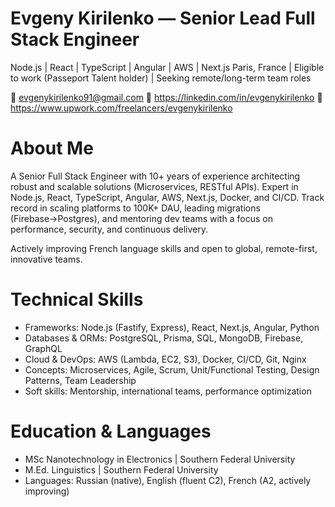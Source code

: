 # Evgeny Kirilenko — Senior Lead Full Stack Engineer

Node.js | React | TypeScript | Angular | AWS | Next.js
Paris, France | Eligible to work (Passeport Talent holder) | Seeking remote/long-term team roles

📧 evgenykirilenko91@gmail.com
🔗 https://linkedin.com/in/evgenykirilenko
🔗 https://www.upwork.com/freelancers/evgenykirilenko

# About Me
A Senior Full Stack Engineer with 10+ years of experience architecting robust and scalable solutions (Microservices, RESTful APIs). Expert in Node.js, React, TypeScript, Angular, AWS, Next.js, Docker, and CI/CD. Track record in scaling platforms to 100K+ DAU, leading migrations (Firebase→Postgres), and mentoring dev teams with a focus on performance, security, and continuous delivery.

Actively improving French language skills and open to global, remote-first, innovative teams.

# Technical Skills
- Frameworks: Node.js (Fastify, Express), React, Next.js, Angular, Python
- Databases & ORMs: PostgreSQL, Prisma, SQL, MongoDB, Firebase, GraphQL
- Cloud & DevOps: AWS (Lambda, EC2, S3), Docker, CI/CD, Git, Nginx
- Concepts: Microservices, Agile, Scrum, Unit/Functional Testing, Design Patterns, Team Leadership
- Soft skills: Mentorship, international teams, performance optimization

# Education & Languages
- MSc Nanotechnology in Electronics | Southern Federal University
- M.Ed. Linguistics | Southern Federal University
- Languages: Russian (native), English (fluent C2), French (A2, actively improving)
